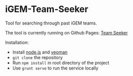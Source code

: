 iGEM-Team-Seeker
================

Tool for searching through past iGEM teams.

The tool is currently running on Github Pages:
[Team Seeker](http://igem-qsf.github.io/iGEM-Team-Seeker/dist/)

Installation:
* Install [node.js](http://nodejs.org/) and [yeoman](http://yeoman.io/)
* `git clone` the repository
* Run `npm install` in root directory of the project
* Use `grunt serve` to run the service locally
